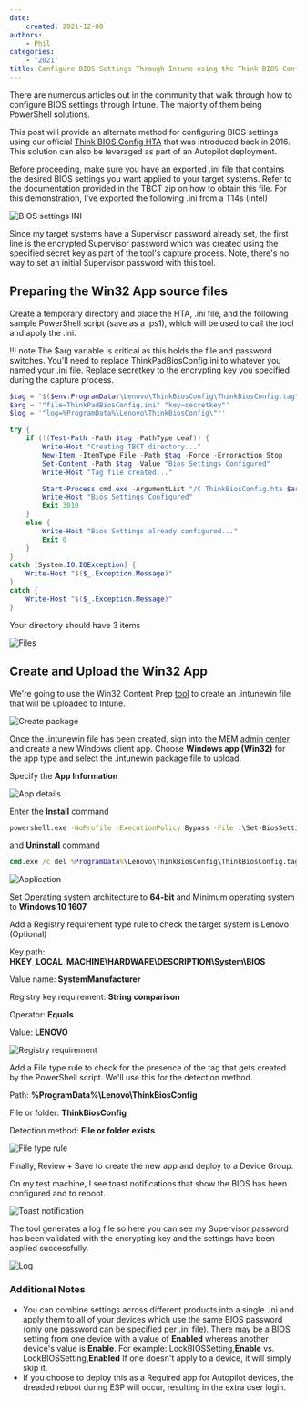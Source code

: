 ```yaml
---
date:
    created: 2021-12-08
authors:
    - Phil
categories:
    - "2021"
title: Configure BIOS Settings Through Intune using the Think BIOS Config Tool
---
```


There are numerous articles out in the community that walk through how to configure BIOS settings through Intune.  The majority of them being PowerShell solutions.  

This post will provide an alternate method for configuring BIOS settings using our official [Think BIOS Config HTA](https://docs.lenovocdrt.com/guides/tbct/tbct_top) that was introduced back in 2016.  This solution can also be leveraged as part of an Autopilot deployment.
<!-- more -->
Before proceeding, make sure you have an exported .ini file that contains the desired BIOS settings you want applied to your target systems.   Refer to the documentation provided in the TBCT zip on how to obtain this file.  For this demonstration, I've exported the following .ini from a T14s (Intel)

![BIOS settings INI](https://cdrt.github.io/mk_blog/img/2021/intune_bios_settings/image1.jpg)

Since my target systems have a Supervisor password already set, the first line is the encrypted Supervisor password which was created using the specified secret key as part of the tool's capture process.  Note, there's no way to set an initial Supervisor password with this tool.

## Preparing the Win32 App source files

Create a temporary directory and place the HTA, .ini file, and the following sample PowerShell script (save as a .ps1), which will be used to call the tool and apply the .ini.

!!! note
    The $arg variable is critical as this holds the file and password switches.  You'll need to replace ThinkPadBiosConfig.ini to whatever you named your .ini file.  Replace secretkey to the encrypting key you specified during the capture process.

```powershell
$tag = "$($env:ProgramData)\Lenovo\ThinkBiosConfig\ThinkBiosConfig.tag"
$arg = '"file=ThinkPadBiosConfig.ini" "key=secretkey"'
$log = '"log=%ProgramData%\Lenovo\ThinkBiosConfig\""'

try {
    if (!(Test-Path -Path $tag -PathType Leaf)) {
        Write-Host "Creating TBCT directory..."
        New-Item -ItemType File -Path $tag -Force -ErrorAction Stop
        Set-Content -Path $tag -Value "Bios Settings Configured"
        Write-Host "Tag file created..."

        Start-Process cmd.exe -ArgumentList "/C ThinkBiosConfig.hta $arg $log" -NoNewWindow -Wait
        Write-Host "Bios Settings Configured"
        Exit 3010
    }
    else {
        Write-Host "Bios Settings already configured..."
        Exit 0
    }
}
catch [System.IO.IOException] {
    Write-Host "$($_.Exception.Message)"
}
catch {
    Write-Host "$($_.Exception.Message)"
}
```

Your directory should have 3 items

![Files](https://cdrt.github.io/mk_blog/img/2021/intune_bios_settings/image2.jpg)

## Create and Upload the Win32 App

We're going to use the Win32 Content Prep [tool](https://github.com/Microsoft/Microsoft-Win32-Content-Prep-Tool) to create an .intunewin file that will be uploaded to Intune.

![Create package](https://cdrt.github.io/mk_blog/img/2021/intune_bios_settings/image3.jpg)

Once the .intunewin file has been created, sign into the MEM [admin center](https://endpoint.microsoft.com/#blade/Microsoft_Intune_DeviceSettings/AppsWindowsMenu/windowsApps) and create a new Windows client app.  Choose **Windows app (Win32)** for the app type and select the .intunewin package file to upload.

Specify the **App Information**

![App details](https://cdrt.github.io/mk_blog/img/2021/intune_bios_settings/image4.jpg)

Enter the **Install** command

``` cmd
powershell.exe -NoProfile -ExecutionPolicy Bypass -File .\Set-BiosSettings.ps1
```

and **Uninstall** command

``` cmd
cmd.exe /c del %ProgramData%\Lenovo\ThinkBiosConfig\ThinkBiosConfig.tag
```

![Application](https://cdrt.github.io/mk_blog/img/2021/intune_bios_settings/image5.jpg)

Set Operating system architecture to **64-bit** and Minimum operating system to **Windows 10 1607**

Add a Registry requirement type rule to check the target system is Lenovo (Optional)

Key path: **HKEY_LOCAL_MACHINE\HARDWARE\DESCRIPTION\System\BIOS**

Value name: **SystemManufacturer**

Registry key requirement: **String comparison**

Operator: **Equals**

Value: **LENOVO**

![Registry requirement](https://cdrt.github.io/mk_blog/img/2021/intune_bios_settings/image6.jpg)

Add a File type rule to check for the presence of the tag that gets created by the PowerShell script.  We'll use this for the detection method.

Path: **%ProgramData%\Lenovo\ThinkBiosConfig**

File or folder: **ThinkBiosConfig**

Detection method: **File or folder exists**

![File type rule](https://cdrt.github.io/mk_blog/img/2021/intune_bios_settings/image7.jpg)

Finally, Review + Save to create the new app and deploy to a Device Group.  

On my test machine, I see toast notifications that show the BIOS has been configured and to reboot.

![Toast notification](https://cdrt.github.io/mk_blog/img/2021/intune_bios_settings/image8.jpg)

The tool generates a log file so here you can see my Supervisor password has been validated with the encrypting key and the settings have been applied successfully.

![Log](https://cdrt.github.io/mk_blog/img/2021/intune_bios_settings/image9.jpg)

### Additional Notes

- You can combine settings across different products into a single .ini and apply them to all of your devices which use the same BIOS password (only one password can be specified per .ini file).  There may be a BIOS setting from one device with a value of **Enabled** whereas another device's value is **Enable**.  For example: LockBIOSSetting,**Enable** vs. LockBIOSSetting,**Enabled** If one doesn't apply to a device, it will simply skip it.
- If you choose to deploy this as a Required app for Autopilot devices, the dreaded reboot during ESP will occur, resulting in the extra user login.
